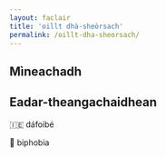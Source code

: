 ```yaml
---
layout: faclair
title: 'oillt dhà-sheòrsach'
permalink: /oillt-dha-sheorsach/
---
```


## Mìneachadh

## Eadar-theangachaidhean

&#x1f1ee;&#x1f1ea; dáfoibé

&#x1f3f4;&#xe0067;&#xe0062;&#xe0065;&#xe006e;&#xe0067;&#xe007f; biphobia